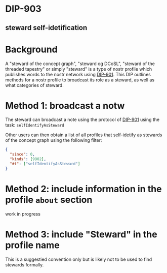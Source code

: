 DIP-903
=====
steward self-idetification
-----

# Background

A "steward of the concept graph", "steward og DCoSL", "steward of the threaded tapestry" or simply "steward" is a type of nostr profile which publishes words to the nostr network using [DIP-901](901.md). This DIP outlines methods for a nostr profile to broadcast its role as a steward, as well as what categories of steward.

# Method 1: broadcast a notw

The steward can broadcast a note using the protocol of [DIP-901](901.md) using the task: `selfIdentifyAsSteward`

Other users can then obtain a list of all profiles that self-idetify as stewards of the concept graph using the following filter:

```json
{
  "since": 0,
  "kinds": [9902],
  "#t": ["selfIdentifyAsSteward"]
}
```

# Method 2: include information in the profile `about` section

work in progress

# Method 3: include "Steward" in the profile name

This is a suggestied convention only but is likely not to be used to find stewards formally.
